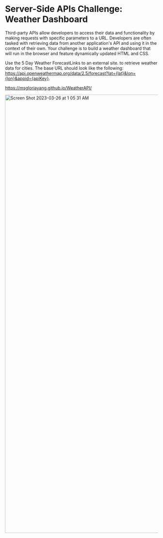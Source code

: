 # Server-Side APIs Challenge: Weather Dashboard

Third-party APIs allow developers to access their data and functionality by making requests with specific parameters to a URL. Developers are often tasked with retrieving data from another application's API and using it in the context of their own. Your challenge is to build a weather dashboard that will run in the browser and feature dynamically updated HTML and CSS.

Use the 5 Day Weather ForecastLinks to an external site. to retrieve weather data for cities. The base URL should look like the following: https://api.openweathermap.org/data/2.5/forecast?lat={lat}&lon={lon}&appid={apiKey}. 

https://msgloriayang.github.io/WeatherAPI/

<img width="1440" alt="Screen Shot 2023-03-26 at 1 05 31 AM" src="https://user-images.githubusercontent.com/118951775/227758438-033c7476-e755-4711-b1bf-9ae088a00d7c.png">
